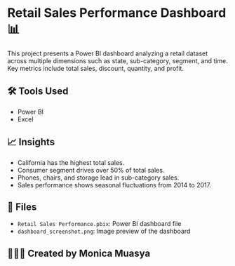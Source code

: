 # Retail Sales Performance Dashboard 📊

This project presents a Power BI dashboard analyzing a retail dataset across multiple dimensions such as state, sub-category, segment, and time. Key metrics include total sales, discount, quantity, and profit.

## 🛠 Tools Used
- Power BI
- Excel

## 📈 Insights
- California has the highest total sales.
- Consumer segment drives over 50% of total sales.
- Phones, chairs, and storage lead in sub-category sales.
- Sales performance shows seasonal fluctuations from 2014 to 2017.

## 📁 Files
- `Retail Sales Performance.pbix`: Power BI dashboard file
- `dashboard_screenshot.png`: Image preview of the dashboard

## 👩🏽‍💻 Created by Monica Muasya
